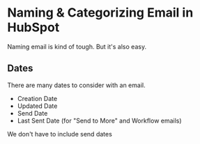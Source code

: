 # Naming & Categorizing Email in HubSpot

Naming email is kind of tough. But it's also easy. 

## Dates
There are many dates to consider with an email. 
- Creation Date
- Updated Date
- Send Date
- Last Sent Date (for "Send to More" and Workflow emails)

We don't have to include send dates 
